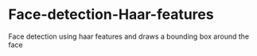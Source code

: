 # Face-detection-Haar-features

Face detection using haar features and draws a bounding box around the face
